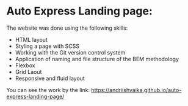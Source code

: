# Auto Express Landing page:

The website was done using the following skills:

- HTML layout
- Styling a page with SCSS
- Working with the Git version control system
- Application of naming and file structure of the BEM methodology
- Flexbox
- Grid Laout
- Responsive and fluid layout

You can see the work by the link: https://andriishvaika.github.io/auto-express-landing-page/
